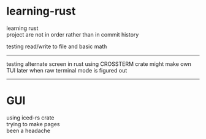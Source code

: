 # learning-rust
learning rust </br>
project are not in order rather than in commit history </br>

testing read/write to file and basic math
______________________________________________________________

testing alternate screen in rust
using CROSSTERM crate
might make own TUI later when raw terminal mode is figured out
______________________________________________________________
# GUI
using iced-rs crate </br>
trying to make pages </br>
been a headache 
